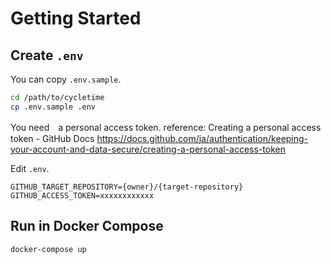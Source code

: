 # Getting Started

## Create `.env`

You can copy `.env.sample`.
```sh
cd /path/to/cycletime
cp .env.sample .env
```

You need　a personal access token.
reference: Creating a personal access token - GitHub Docs https://docs.github.com/ja/authentication/keeping-your-account-and-data-secure/creating-a-personal-access-token

Edit `.env`.
```
GITHUB_TARGET_REPOSITORY={owner}/{target-repository}
GITHUB_ACCESS_TOKEN=xxxxxxxxxxxx
```

## Run in Docker Compose
```
docker-compose up
```
